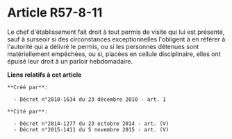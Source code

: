 # Article R57-8-11

Le chef d'établissement fait droit à tout permis de visite qui lui est présenté, sauf à surseoir si des circonstances
exceptionnelles l'obligent à en référer à l'autorité qui a délivré le permis, ou si les personnes détenues sont
matériellement empêchées, ou si, placées en cellule disciplinaire, elles ont épuisé leur droit à un parloir hebdomadaire.

**Liens relatifs à cet article**

	**Créé par**:

	  - Décret n°2010-1634 du 23 décembre 2010 - art. 1

	**Cité par**:

	  - Décret n°2014-1277 du 23 octobre 2014 - art. (V)
	  - Décret n°2015-1411 du 5 novembre 2015 - art. (V)
